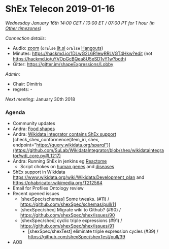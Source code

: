 # ShEx Telecon 2019-01-16

*Wednesday January 16th 14:00 CET / 10:00 ET / 07:00 PT for 1 hour (in [Other timezones](https://www.timeanddate.com/worldclock/fixedtime.html?msg=ShEx+CG&iso=20190116T14&p1=195&ah=1))*

*Connection details*:
* Audio: [zoom](https://zoom.us/j/441496948) (`orElse` [jit.si](https://meet.jit.si/ShEx) `orElse` [Hangouts](http://tinyurl.com/ShEx-hangouts))
* Minutes: https://hackmd.io/1DLwG2L6R1ewRRLVGT4Hkw?edit (not https://hackmd.io/uYVOpGcBQea8U5eSD1vY1w?both)
* Gitter: https://gitter.im/shapeExpressions/Lobby

*Admin*:
 * Chair: Dimitris
 * regrets: -

*Next meeting*: January 30th 2018

### Agenda

* Community updates
 * Andra: [Food shapes](https://github.com/IC-FOODS/FoodShapes/tree/master/milk_shape)
 * Andra: [Wikidata integrator contains ShEx support](https://github.com/SuLab/WikidataIntegrator/tree/shex) [check_shex_conformence(item_iri, shex, endpoint="https://query.wikidata.org/sparql")](https://github.com/SuLab/WikidataIntegrator/blob/shex/wikidataintegrator/wdi_core.py#L1217)
 * Andra: Running ShEx in jenkins eg [Reactome](http://jenkins.sulab.org/view/all/job/ShEx_reactome/)
   * Script chokes on [human genes](https://github.com/SuLab/Genewiki-ShEx/blob/master/genes/wikidata-human-genes.shex) and [diseases](https://github.com/SuLab/Genewiki-ShEx/blob/master/diseases/wikidata-disease-ontology.shex)
 * ShEx support in Wikidata https://www.wikidata.org/wiki/Wikidata:Development_plan and https://phabricator.wikimedia.org/T212564  
* Email for Profiles Ontology review
* Recent opened issues
  * [shexSpec/schemas] Some tweaks. (#11) / https://github.com/shexSpec/schemas/pull/11
  * [shexSpec/shex] Migrate wiki to Github? (#90) / https://github.com/shexSpec/shex/issues/90
  * [shexSpec/shex] cyclic triple expressions (#91) / https://github.com/shexSpec/shex/issues/91
    * [shexSpec/shexTest] eliminate triple expression cycles (#39) / https://github.com/shexSpec/shexTest/pull/39
* AOB
